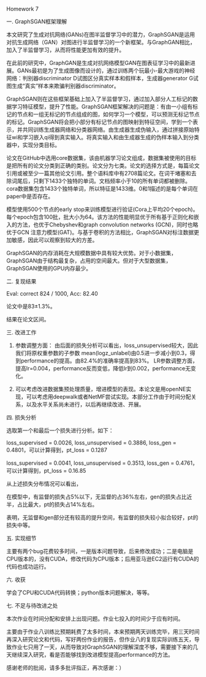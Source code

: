 Homework 7

一. GraphSGAN框架理解

本文研究了生成对抗网络(GANs)在图半监督学习中的潜力，GraphSGAN是运用对抗生成网络（GAN）对图进行半监督学习的一个新框架。与GraphGAN相比，加入了半监督学习，从而将性能更加有效的提升。

在此前的研究中，GraphGAN是生成对抗网络模型GAN在图表征学习中的最新进展。GANs最初是为了生成图像而设计的，通过训练两个玩最小-最大游戏的神经网络：判别器discriminator D试图区分真实样本和假样本，生成器generator G试图生成“真实”样本来欺骗判别器discriminator。

GraphSGAN则在这些框架基础上加入了半监督学习，通过加入部分人工标记的数据学习特征模型，提升了性能。GraphSGAN框架解决的问题是：有由一小组有标记的节点和一组无标记的节点组成的图，如何学习一个模型，可以预测无标记节点的标记。GraphSGAN将会把小部分有标记节点的图映射到特征空间，学到一个表示，并共同训练生成器网络和分类器网络。由生成器生成伪输入，通过拼接原始特征wi和学习嵌入qi得到真实输入。将真实输入和由生成器生成的伪样本输入到分类器中，实现分类目标。

论文在GitHub中选用core数据集，该由机器学习论文组成，数据集被使用的目标是把所有的论文分类到正确的类别。论文分为七类。论文的选择方式是，每篇论文引用或被至少一篇其他论文引用。整个语料库中有2708篇论文。在词干堵塞和去除词尾后，只剩下1433个独特的单词。文档频率小于10的所有单词都被删除。cora数据集包含1433个独特单词，所以特征是1433维。0和1描述的是每个单词在paper中是否存在。

模型使用500个节点的early stop来训练模型进行验证(Cora上平均20个epoch)。每个epoch包含100批，批大小为64。该方法的性能明显优于所有基于正则化和嵌入的方法，也优于Chebyshev和graph convolution networks (GCN)，同时也略优于GCN 注意力模型(GAT)。与基于卷积的方法相比，GraphSGAN对标注数据更加敏感，因此可以观察到较大的方差。

GraphSGAN的内存消耗在大规模数据中具有较大优势。对于小数据集，GraphSGAN由于结构最复杂，占用的空间最大。但对于大型数据集，GraphSGAN使用的GPU内存最少。

二. 复现结果

Eval: correct 824 / 1000, Acc: 82.40

论文中是83±1.3%。

结果在论文区间。

三. 改进工作

1. 参数调整方面：
   由后面的损失分析可以看出，loss_unsupervised较大，因此我们将原权重参数的子参数 mean(logz_unlabel)由0.5进一步减小到0.3，得到performance的提高。由82.4%的准确率提高到83%。
   LR参数调整方面，提高lr=0.004，performance反而变低，降低lr到0.002，performance无变化。

2. 可以考虑改进数据集预处理质量，增进模型的表现。本论文是用openNE实现，可以考虑用deepwalk或者NetMF尝试实现。本部分工作由于时间分配关系，以及水平关系尚未进行，以后再继续改进、开展。

四. 损失分析

选取第一个和最后一个损失进行分析。如下：

loss_supervised = 0.0026, loss_unsupervised = 0.3886, loss_gen = 0.4801，可以计算得到，pt_loss = 0.1287

loss_supervised = 0.0041, loss_unsupervised = 0.3513, loss_gen = 0.4761，可以计算得到，pt_loss = 0.16.85

从上述损失分布情况可以看出，

在模型中，有监督的损失占5%以下，无监督的占36%左右，gen的损失占比近半，占比最大，pt的损失占14%左右。

表明，无监督和gen部分还有较高的提升空间，有监督的损失较小拟合较好，pt的损失中等。

五. 实现细节

主要有两个bug花费较多时间，一是版本问题导致，后来修改成功；二是电脑是CPU版本的，没有CUDA，修改代码为CPU版本；后用亚马逊EC2运行有CUDA的代码也成功运行。

六. 收获

学会了CPU和CUDA代码转换；python版本问题解决，等等。

七. 不足与待改进之处

本次作业在时间分配和安排上出现问题。作业七投入的时间少于应有时间。

主要由于作业八训练比预期耗费了太多时间，本来预期两天训练完毕，用三天时间再深入研究论文和代码，写好两份作业的报告，但作业八的复现实际训练五天，导致作业七只用了一天，从而导致对GraphSGAN的理解深度不够，需要接下来的几天继续深入研究，看是否能够找到改进模型提高performance的方法。

感谢老师的批阅，请多多批评指正，再次感谢：）

